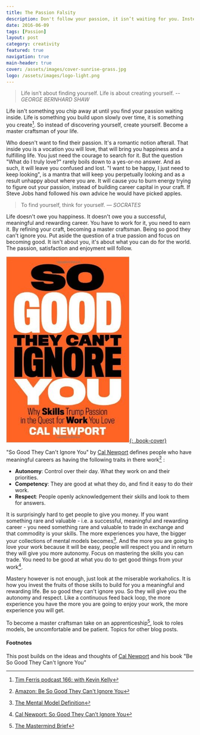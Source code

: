 ```yaml
---
title: The Passion Falsity
description: Don't follow your passion, it isn’t waiting for you. Instead create your life and let your passion follow you.
date: 2016-06-09
tags: [Passion]
layout: post
category: creativity
featured: true
navigation: true
main-header: true
cover: /assets/images/cover-sunrise-grass.jpg
logo: /assets/images/logo-light.png
---
```


> Life isn’t about finding yourself. Life is about creating yourself.
> <cite> -- GEORGE BERNHARD SHAW</cite>

Life isn't something you chip away at until you find your passion waiting inside. Life is something you build upon slowly over time, it is something you create[^tim-ferris]. So instead of discovering yourself, create yourself. Become a master craftsman of your life.

Who doesn't want to find their passion. It's a romantic notion afterall. That inside you is a vocation you will love, that will bring you happiness and a fulfilling life. You just need the courage to search for it. But the question "What do I truly love?" rarely boils down to a yes-or-no answer. And as such, it will leave you confused and lost. "I want to be happy, I just need to keep looking", is a mantra that will keep you perpetually looking and as a result unhappy about where you are. It will cause you to burn energy trying to figure out your passion, instead of building career capital in your craft. If Steve Jobs hand followed his own advice he would have picked apples.

> To find yourself, think for yourself.
> <cite> — SOCRATES</cite>

Life doesn't owe you happiness. It doesn't owe you a successful, meaningful and rewarding career. You have to work for it, you need to earn it. By refining your craft, becoming a master craftsman. Being so good they can't ignore you. Put aside the question of a true passion and focus on becoming good. It isn't about you, it's about what you can do for the world. The passion, satisfaction and enjoyment will follow.

[![So Good They Can't Ignore You - Book Cover](/assets/images/book-so-good.jpg "So Good They Can't Ignore You - Book Cover"){: .book-cover}](http://amzn.to/1reowPn)

"So Good They Can't Ignore You" by [Cal Newport](http://calnewport.com/) defines people who have meaningful careers as having the following traits in there work[^so-good] :

- __Autonomy__: Control over their day. What they work on and their priorities.
- __Competency__: They are good at what they do, and find it easy to do their work.
- __Respect__: People openly acknowledgement their skills and look to them for answers.

It is surprisingly hard to get people to give you money. If you want something rare and valuable - i.e. a successful, meaningful and rewarding career - you need something rare and valuable to trade in exchange and that commodity is your skills. The more experiences you have, the bigger your collections of mental models becomes[^mental]. And the more you are going to love your work because it will be easy, people will respect you and in return they will give you more autonomy. Focus on mastering the skills you can trade. You need to be good at what you do to get good things from your work[^youtube].

Mastery however is not enough, just look at the miserable workaholics. It is how you invest the fruits of those skills to build for you a meaningful and rewarding life. Be so good they can't ignore you. So they will give you the autonomy and respect. Like a continuous feed back loop, the more experience you have the more you are going to enjoy your work, the more experience you will get.

To become a master craftsman take on an apprenticeship[^mind], look to roles models, be uncomfortable and be patient. Topics for other blog posts.

#### Footnotes

This post builds on the ideas and thoughts of [Cal Newport](http://calnewport.com/) and his book "Be So Good They Can't Ignore You"

[^youtube]: [Cal Newport: So Good They Can’t Ignore You](https://www.youtube.com/watch?v=qwOdU02SE0w)
[^tim-ferris]: [Tim Ferris podcast 166: with Kevin Kelly](http://fourhourworkweek.com/2016/06/05/kevin-kelly-ai-virtual-reality-and-the-inevitable/)
[^so-good]: [Amazon: Be So Good They Can't Ignore You](http://amzn.to/1reowPn)
[^mental]: [The Mental Model Definition](https://ianteda.com/creativity/the-mental-model-definition.html)
[^mind]: [The Mastermind Brief](https://ianteda.com/management/the-mastermind-brief.html)